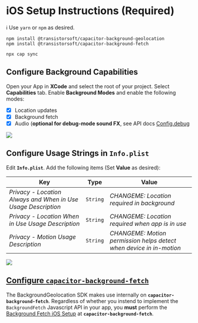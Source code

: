 # iOS Setup Instructions (Required)

:information_source: Use `yarn` or `npm` as desired.

```
npm install @transistorsoft/capacitor-background-geolocation
npm install @transistorsoft/capacitor-background-fetch

npx cap sync
```

## Configure Background Capabilities

Open your App in **XCode** and select the root of your project.  Select **Capabilities** tab.  Enable **Background Modes** and enable the following modes:

- [x] Location updates
- [x] Background fetch
- [x] Audio (**optional for debug-mode sound FX**, see API docs [Config.debug](https://transistorsoft.github.io/capacitor-background-geolocation/interfaces/config.html#debug)

![](https://dl.dropboxusercontent.com/s/a4xieyd0h38xklu/Screenshot%202016-09-22%2008.12.51.png?dl=1)

## Configure Usage Strings in `Info.plist`

Edit **`Info.plist`**.  Add the following items (Set **Value** as desired):

| Key | Type | Value |
|-----|-------|-------------|
| *Privacy - Location Always and When in Use Usage Description* | `String` | *CHANGEME: Location required in background* |
| *Privacy - Location When in Use Usage Description* | `String` | *CHANGEME: Location required when app is in use* |
| *Privacy - Motion Usage Description* | `String` | *CHANGEME: Motion permission helps detect when device in in-motion* |

![](https://dl.dropboxusercontent.com/s/j7udsab7brlj4yk/Screenshot%202016-09-22%2008.33.53.png?dl=1)

## [Configure `capacitor-background-fetch`](https://github.com/transistorsoft/capacitor-background-fetch/blob/master/help/INSTALL-IOS.md#configure-background-capabilities)

The BackgroundGeolocation SDK makes use internally on __`capacitor-background-fetch`__.  Regardless of whether you instend to implement the `BackgroundFetch` Javascript API in your app, you **must** perform the [Background Fetch iOS Setup](https://github.com/transistorsoft/capacitor-background-fetch/blob/master/help/INSTALL-IOS.md#configure-background-capabilities) at __`capacitor-background-fetch`__.

